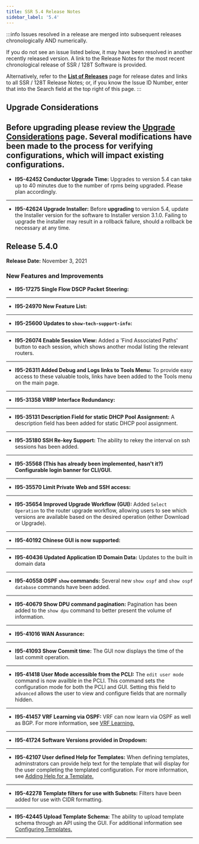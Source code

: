 ```yaml
---
title: SSR 5.4 Release Notes
sidebar_label: '5.4'
---
```

:::info
Issues resolved in a release are merged into subsequent releases chronologically AND numerically. 

If you do not see an issue listed below, it may have been resolved in another recently released version. A link to the Release Notes for the most recent chronological release of SSR / 128T Software is provided.

Alternatively, refer to the **[List of Releases](about_releases.md)** page for release dates and links to all SSR / 128T Release Notes; or, if you know the Issue ID Number, enter that into the Search field at the top right of this page. 
:::

## Upgrade Considerations

**Before upgrading please review the [Upgrade Considerations](intro_upgrade_considerations.md) page. Several modifications have been made to the process for verifying configurations, which will impact existing configurations.**
------
- **I95-42452 Conductor Upgrade Time:** Upgrades to version 5.4 can take up to 40 minutes due to the number of rpms being upgraded. Please plan accordingly.
------
- **I95-42624 Upgrade Installer:** Before **upgrading** to version 5.4, update the Installer version for the software to Installer version 3.1.0. Failing to upgrade the installer may result in a rollback failure, should a rollback be necessary at any time. 

## Release 5.4.0

**Release Date:** November 3, 2021

### New Features and Improvements

- **I95-17275 Single Flow DSCP Packet Steering:**
------
- **I95-24970 New Feature List:**
------
- **I95-25600 Updates to `show-tech-support-info`:**
------
- **I95-26074 Enable Session View:** Added a 'Find Associated Paths' button to each session, which shows another modal listing the relevant routers.
------
- **I95-26311 Added Debug and Logs links to Tools Menu:** To provide easy access to these valuable tools, links have been added to the Tools menu on the main page.
------
- **I95-31358 VRRP Interface Redundancy:**
------
- **I95-35131 Description Field for static DHCP Pool Assignment:** A description field has been added for static DHCP pool assignment.
------
- **I95-35180 SSH Re-key Support:** The ability to rekey the interval on ssh sessions has been added.
------
- **I95-35568 (This has already been implemented, hasn't it?) Configurable login banner for CLI/GUI.**
------
- **I95-35570 Limit Private Web and SSH access:** 
------
- **I95-35654 Improved Upgrade Workflow (GUI):** Added `Select Operation` to the router upgrade workflow, allowing users to see which versions are available based on the desired operation (either Download or Upgrade).
------
- **I95-40192 Chinese GUI is now supported:**
------
- **I95-40436 Updated Application ID Domain Data:** Updates to the built in domain data
------
- **I95-40558 OSPF `show` commands:** Several new `show ospf` and `show ospf database` commands have been added. 
------ 
- **I95-40679 Show DPU command pagination:** Pagination has been added to the `show dpu` command to better present the volume of information.
------
- **I95-41016 WAN Assurance:** 
------
- **I95-41093 Show Commit time:** The GUI now displays the time of the last commit operation.
------
- **I95-41418 User Mode accessible from the PCLI:** The `edit user mode` command is now availble in the PCLI. This command sets the configuration mode for both the PCLI and GUI. Setting this field to `advanced` allows the user to view and configure fields that are normally hidden. 
------
- **I95-41457 VRF Learning via OSPF:** VRF can now learn via OSPF as well as BGP. For more information, see [VRF Learning.](config_vrf_learning.md)
------
- **I95-41724 Software Versions provided in Dropdown:**
------
- **I95-42107 User defined Help for Templates:** When defining templates, adminstrators can provide help text for the template that will display for the user completing the templated configuration. For more information, see [Adding Help for a Template.](config_templates.md/#adding-help-for-a-template)
------
- **I95-42278 Template filters for use with Subnets:** Filters have been added for use with CIDR formatting. 
------
- **I95-42445 Upload Template Schema:** The ability to upload template schema through an API using the GUI. For additional information see [Configuring Templates.](config_templates.md)
------







